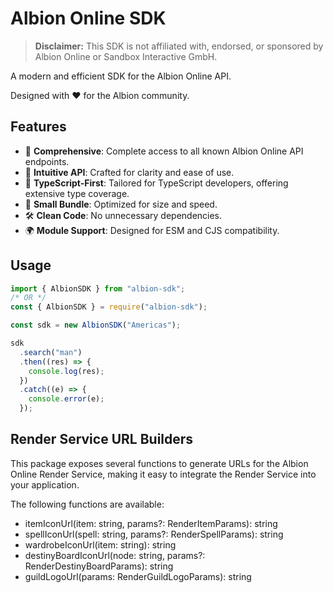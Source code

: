 # Albion Online SDK

> **Disclaimer:** This SDK is not affiliated with, endorsed, or sponsored by
> Albion Online or Sandbox Interactive GmbH.

A modern and efficient SDK for the Albion Online API.

Designed with ❤️ for the Albion community.

## Features

- 🔎 **Comprehensive**: Complete access to all known Albion Online API
  endpoints.
- 📖 **Intuitive API**: Crafted for clarity and ease of use.
- 📘 **TypeScript-First**: Tailored for TypeScript developers, offering
  extensive type coverage.
- 🚀 **Small Bundle**: Optimized for size and speed.
- 🛠️ **Clean Code**: No unnecessary dependencies.
- 🌍 **Module Support**: Designed for ESM and CJS compatibility.

## Usage

```javascript
import { AlbionSDK } from "albion-sdk";
/* OR */
const { AlbionSDK } = require("albion-sdk");

const sdk = new AlbionSDK("Americas");

sdk
  .search("man")
  .then((res) => {
    console.log(res);
  })
  .catch((e) => {
    console.error(e);
  });
```

## Render Service URL Builders

This package exposes several functions to generate URLs for the Albion Online Render Service, making it easy to integrate the Render Service into your application.

The following functions are available:

- itemIconUrl(item: string, params?: RenderItemParams): string
- spellIconUrl(spell: string, params?: RenderSpellParams): string
- wardrobeIconUrl(item: string): string
- destinyBoardIconUrl(node: string, params?: RenderDestinyBoardParams): string
- guildLogoUrl(params: RenderGuildLogoParams): string
